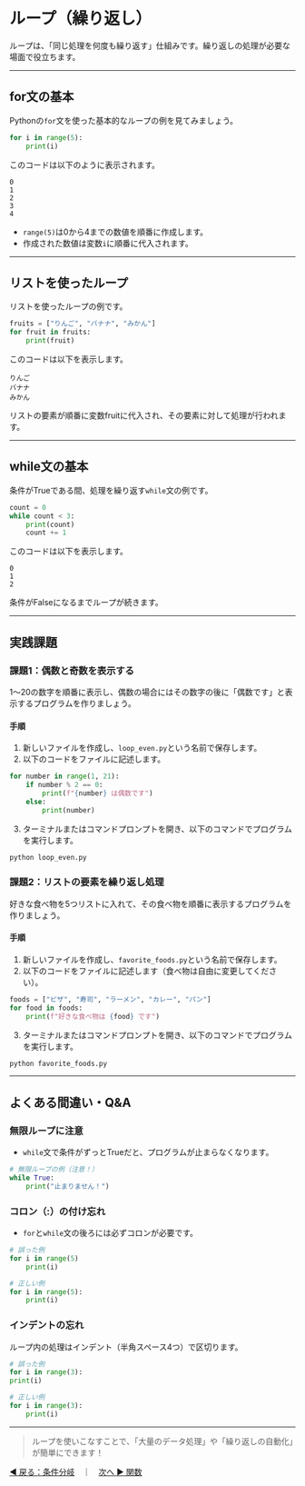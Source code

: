 # ループ（繰り返し）

ループは、「同じ処理を何度も繰り返す」仕組みです。繰り返しの処理が必要な場面で役立ちます。

---

## for文の基本

Pythonの`for`文を使った基本的なループの例を見てみましょう。

```python
for i in range(5):
    print(i)
```

このコードは以下のように表示されます。

```
0
1
2
3
4
```

* `range(5)`は0から4までの数値を順番に作成します。
* 作成された数値は変数`i`に順番に代入されます。

---

## リストを使ったループ

リストを使ったループの例です。

```python
fruits = ["りんご", "バナナ", "みかん"]
for fruit in fruits:
    print(fruit)
```

このコードは以下を表示します。

```
りんご
バナナ
みかん
```

リストの要素が順番に変数fruitに代入され、その要素に対して処理が行われます。

---

## while文の基本

条件がTrueである間、処理を繰り返す`while`文の例です。

```python
count = 0
while count < 3:
    print(count)
    count += 1
```

このコードは以下を表示します。

```
0
1
2
```

条件がFalseになるまでループが続きます。

---

## 実践課題

### 課題1：偶数と奇数を表示する

1〜20の数字を順番に表示し、偶数の場合にはその数字の後に「偶数です」と表示するプログラムを作りましょう。

#### 手順

1. 新しいファイルを作成し、`loop_even.py`という名前で保存します。
2. 以下のコードをファイルに記述します。

```python
for number in range(1, 21):
    if number % 2 == 0:
        print(f"{number} は偶数です")
    else:
        print(number)
```

3. ターミナルまたはコマンドプロンプトを開き、以下のコマンドでプログラムを実行します。

```bash
python loop_even.py
```

### 課題2：リストの要素を繰り返し処理

好きな食べ物を5つリストに入れて、その食べ物を順番に表示するプログラムを作りましょう。

#### 手順

1. 新しいファイルを作成し、`favorite_foods.py`という名前で保存します。
2. 以下のコードをファイルに記述します（食べ物は自由に変更してください）。

```python
foods = ["ピザ", "寿司", "ラーメン", "カレー", "パン"]
for food in foods:
    print(f"好きな食べ物は {food} です")
```

3. ターミナルまたはコマンドプロンプトを開き、以下のコマンドでプログラムを実行します。

```bash
python favorite_foods.py
```

---

## よくある間違い・Q&A

### 無限ループに注意

* `while`文で条件がずっとTrueだと、プログラムが止まらなくなります。

```python
# 無限ループの例（注意！）
while True:
    print("止まりません！")
```

### コロン（:）の付け忘れ

* `for`と`while`文の後ろには必ずコロンが必要です。

```python
# 誤った例
for i in range(5)
    print(i)

# 正しい例
for i in range(5):
    print(i)
```

### インデントの忘れ

ループ内の処理はインデント（半角スペース4つ）で区切ります。

```python
# 誤った例
for i in range(3):
print(i)

# 正しい例
for i in range(3):
    print(i)
```

---

> ループを使いこなすことで、「大量のデータ処理」や「繰り返しの自動化」が簡単にできます！

[◀ 戻る：条件分岐](python_basic_if.md)　｜　[次へ ▶ 関数](python_basic_func.md)
